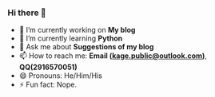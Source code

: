 ### Hi there 👋

- 🔭 I’m currently working on **My blog**
- 🌱 I’m currently learning **Python**
- 💬 Ask me about **Suggestions of my blog**
- 📫 How to reach me: **Email (kage.public@outlook.com)**, **QQ(2916570051)**
- 😄 Pronouns: He/Him/His
- ⚡ Fun fact: Nope.

<!--
**kage-shadows/kage-shadows** is a ✨ _special_ ✨ repository because its `README.md` (this file) appears on your GitHub profile.

Here are some ideas to get you started:

- 🔭 I’m currently working on ...
- 🌱 I’m currently learning ...
- 👯 I’m looking to collaborate on ...
- 🤔 I’m looking for help with ...
- 💬 Ask me about ...
- 📫 How to reach me: ...
- 😄 Pronouns: ...
- ⚡ Fun fact: ...
-->

